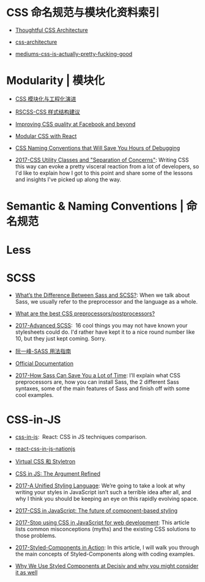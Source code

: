 

# CSS 命名规范与模块化资料索引

- [Thoughtful CSS Architecture](https://seesparkbox.com/foundry/thoughtful_css_architecture)

- [css-architecture](http://philipwalton.com/articles/css-architecture/)

- [mediums-css-is-actually-pretty-fucking-good](https://medium.com/@fat/mediums-css-is-actually-pretty-fucking-good-b8e2a6c78b06#.p4vui6i9h)

# Modularity | 模块化

- [CSS 模块化与工程化演进](https://mp.weixin.qq.com/s/1QkGy9UbRF3FtyBllmJdmA)

- [RSCSS-CSS 样式结构建议](https://github.com/rstacruz/rscss)

- [Improving CSS quality at Facebook and beyond](https://code.facebook.com/posts/879890885467584)

- [Modular CSS with React](https://medium.com/@pioul/modular-css-with-react-61638ae9ea3e#.wwleyppu3)

- [CSS Naming Conventions that Will Save You Hours of Debugging](https://parg.co/UkE)

- [2017-CSS Utility Classes and "Separation of Concerns"](https://adamwathan.me/css-utility-classes-and-separation-of-concerns/): Writing CSS this way can evoke a pretty visceral reaction from a lot of developers, so I'd like to explain how I got to this point and share some of the lessons and insights I've picked up along the way.

# Semantic & Naming Conventions | 命名规范

# Less

# SCSS

- [What’s the Difference Between Sass and SCSS?](https://www.sitepoint.com/whats-difference-sass-scss/): When we talk about Sass, we usually refer to the preprocessor and the language as a whole.

- [What are the best CSS preprocessors/postprocessors?](http://www.slant.co/topics/217/~css-preprocessors-postprocessors)

- [2017-Advanced SCSS](https://gist.github.com/jareware/4738651):  16 cool things you may not have known your stylesheets could do. I'd rather have kept it to a nice round number like 10, but they just kept coming. Sorry.

- [阮一峰-SASS 用法指南](http://www.ruanyifeng.com/blog/2012/06/sass.html)

- [Official Documentation](http://sass-lang.com/documentation/file.SASS_REFERENCE.html#variables_)

- [2017-How Sass Can Save You a Lot of Time](https://codeburst.io/how-sass-can-save-you-a-lot-of-time-f1198b658012): I’ll explain what CSS preprocessors are, how you can install Sass, the 2 different Sass syntaxes, some of the main features of Sass and finish off with some cool examples.

# CSS-in-JS

- [css-in-js](https://github.com/MicheleBertoli/css-in-js):  React: CSS in JS techniques comparison.

- [react-css-in-js-nationjs](http://blog.vjeux.com/2014/javascript/react-css-in-js-nationjs.html)

- [Virtual CSS 和 Styletron](http://www.zcfy.cc/article/virtual-css-with-styletron-1996.html)

- [CSS in JS: The Argument Refined](https://medium.com/@steida/css-in-js-the-argument-refined-471c7eb83955#.z6czxmcfm)

- [2017-A Unified Styling Language](https://medium.com/seek-blog/a-unified-styling-language-d0c208de2660): We’re going to take a look at why writing your styles in JavaScript isn’t such a terrible idea after all, and why I think you should be keeping an eye on this rapidly evolving space.

- [2017-CSS in JavaScript: The future of component-based styling](https://parg.co/bNe)

- [2017-Stop using CSS in JavaScript for web development](https://hackernoon.com/stop-using-css-in-javascript-for-web-development-fa32fb873dcc): This article lists common misconceptions (myths) and the existing CSS solutions to those problems.

- [2017-Styled-Components in Action](https://medium.com/@lvarayut/styled-components-in-action-723852f2a93d): In this article, I will walk you through the main concepts of Styled-Components along with coding examples.

- [Why We Use Styled Components at Decisiv and why you might consider it as well](https://hackernoon.com/why-we-use-styled-components-at-decisiv-a8ac6e1507ac?source=linkShare-fe48c4221a4c-1508836944)
